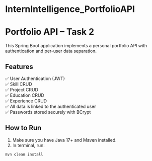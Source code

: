 # InternIntelligence_PortfolioAPI
# Portfolio API – Task 2 

This Spring Boot application implements a personal portfolio API with authentication and per-user data separation.

## Features

✅ User Authentication (JWT)  
✅ Skill CRUD  
✅ Project CRUD  
✅ Education CRUD  
✅ Experience CRUD  
✅ All data is linked to the authenticated user  
✅ Passwords stored securely with BCrypt

## How to Run

1. Make sure you have Java 17+ and Maven installed.
2. In terminal, run:

```bash
mvn clean install
